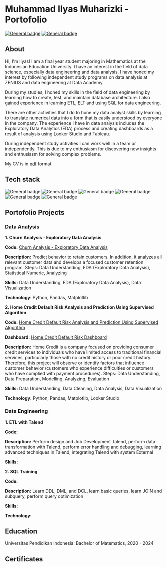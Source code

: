 # **Muhammad Ilyas Muharizki - Portofolio**
[![General badge](https://img.shields.io/badge/LinkedIn-0077B5?style=for-the-badge&logo=linkedin&logoColor=white)](https://www.linkedin.com/in/muhammadilyas72/)
[![General badge](https://img.shields.io/badge/Gmail-D14836?style=for-the-badge&logo=gmail&logoColor=white)](mailto:muhammad.ilyas72.mi@gmail.com)
## **About**

Hi, I'm Ilyas! I am a final year student majoring in Mathematics at the Indonesian Education University. I have an interest in the field of data science, especially data engineering and data analysis. I have honed my interest by following independent study programs on data analysis at ZENIUS and data engineering at Data Academy.

During my studies, I honed my skills in the field of data engineering by learning how to create, test, and maintain database architecture. I also gained experience in learning ETL, ELT and using SQL for data engineering.

There are other activities that I do to hone my data analyst skills by learning to translate numerical data into a form that is easily understood by everyone in the company. The experience I have in data analysis includes the Exploratory Data Analytics (EDA) process and creating dashboards as a result of analysis using Looker Studio and Tableau.

During independent study activities I can work well in a team or independently. This is due to my enthusiasm for discovering new insights and enthusiasm for solving complex problems.

My CV is in [pdf](https://github.com/muhammadilyas72/muhammadilyas72/blob/8e276805ba0d1ce10c45f832398376865bbcbcf7/Files/CV%20Muhammad%20Ilyas.pdf) format.

## **Tech stack**
![General badge](https://img.shields.io/badge/Python-14354C?style=for-the-badge&logo=python&logoColor=white) 
![General badge](https://img.shields.io/badge/MySQL-00000F?style=for-the-badge&logo=mysql&logoColor=white) 
![General badge](https://img.shields.io/badge/Talend-FF6D70?style=for-the-badge&logo=Talend&logoColor=white) 
![General badge](https://img.shields.io/badge/Google_Cloud-4285F4?style=for-the-badge&logo=google-cloud&logoColor=white) 
![General badge](https://img.shields.io/badge/Tableau-E97627?style=for-the-badge&logo=Tableau&logoColor=white) 
![General badge](https://img.shields.io/badge/Google%20Data%20Studio-4285F4?style=for-the-badge&logo=googledatastudio&logoColor=white)

## **Portofolio Projects**
### **Data Analysis**
**1. Churn Analysis - Exploratory Data Analysis**

**Code:** [Churn Analysis - Exploratory Data Analysis](https://colab.research.google.com/drive/1-u0SNj7E5epVqhY3MluKUSyyiOg2S5eF?usp=sharing)

**Description:** Predict behavior to retain customers. In addition, it analyzes all relevant customer data and develops a focused customer retention program.
Steps: Data Understanding, EDA (Exploratory Data Analysis), Statistical Numeric, Analyzing

**Skills:** Data Understanding, EDA (Exploratory Data Analysis), Data Visualization

**Technology**: Python, Pandas, Matplotlib

**2. Home Credit Default Risk Analysis and Prediction Using Supervised Algorithm**

**Code:** [Home Credit Default Risk Analysis and Prediction Using Supervised Algorithm](https://colab.research.google.com/drive/1At3XioFmYvayrsCfG2DCYqq_itQYijCa?usp=sharing)

**Dashboard:** [Home Credit Default Risk Dashboard](https://lookerstudio.google.com/reporting/bf0089b3-372a-4262-8046-308c166a431d/page/2D7TD)

**Description:** Home Credit is a company focused on providing consumer credit services to individuals who have limited access to traditional financial services, particularly those with no credit history or poor credit history. Therefore, this project will observe or identify factors that influence customer behavior (customers who experience difficulties or customers who have complied with payment procedures). 
Steps: Data Understanding, Data Preparation, Modelling, Analyzing, Evaluation

**Skills:** Data Understanding, Data Cleaning, Data Analysis, Data Visualization

**Technology:** Python, Pandas, Matplotlib, Looker Studio

### **Data Engineering**
**1. ETL with Talend**

**Code:** 

**Description:** Perform design and Job Development Talend, perform data transformation with Talend, perform error handling and debugging, learning advanced techniques in Talend, integrating Talend with system External

**Skills:**  

**2. SQL Training**  

**Code:** 

**Description:** Learn DDL, DML, and DCL, learn basic queries, learn JOIN and subquery, perform query optimization

**Skills:** 

**Technology:** 

## **Education**
Universitas Pendidikan Indonesia: Bachelor of Matematics, 2020 - 2024

## **Certificates**


